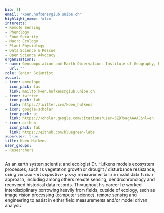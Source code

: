 ```yaml
---
bio: []
email: "koen.hufkens@giub.unibe.ch"
highlight_name: false
interests:
- Remote Sensing
- Phenology
- Food Security
- Macro Ecology
- Plant Physiology
- Data Science & Rescue
- Open Science Advocacy
organizations:
- name: Geocomputation and Earth Observation, Institute of Geography, University of Bern
  url: ""
role: Senior Scientist
social:
- icon: envelope
  icon_pack: fas
  link: mailto:koen.hufkens@giub.unibe.ch
- icon: twitter
  icon_pack: fab
  link: https://twitter.com/koen_hufkens
- icon: google-scholar
  icon_pack: ai
  link: https://scholar.google.com/citations?user=3ZD7sagAAAAJ&hl=en
- icon: github
  icon_pack: fab
  link: https://github.com/bluegreen-labs
superuser: true
title: Koen Hufkens
user_groups:
- Researchers
---
```


As an earth system scientist and ecologist Dr. Hufkens models ecosystem processes, such as vegetation growth or drought / disturbance resistance, using various -retrospective- proxy measurements in a model data fusion approach, including among others remote sensing, dendrochronology and recovered historical data records. Throughout his career he worked interdisciplinary borrowing heavily from fields, outside of ecology, such as image vision processing (computer science), remote sensing and engineering to assist in either field measurements and/or model driven analysis.